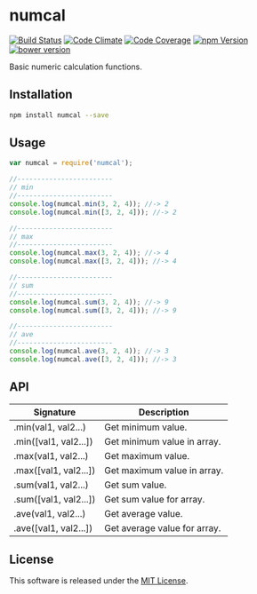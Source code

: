 numcal
==========

<!-- Badge Start -->
<a name="badges"></a>

[![Build Status][bd_travis_shield_url]][bd_travis_url]
[![Code Climate][bd_codeclimate_shield_url]][bd_codeclimate_url]
[![Code Coverage][bd_codeclimate_coverage_shield_url]][bd_codeclimate_url]
[![npm Version][bd_npm_shield_url]][bd_npm_url]
[![bower version][bd_bower_badge_url]][bd_repo_url]

[bd_repo_url]: https://github.com/okunishinishi/node-numcal
[bd_travis_url]: http://travis-ci.org/okunishinishi/node-numcal
[bd_travis_shield_url]: http://img.shields.io/travis/okunishinishi/node-numcal.svg?style=flat
[bd_license_url]: https://github.com/okunishinishi/node-numcal/blob/master/LICENSE
[bd_codeclimate_url]: http://codeclimate.com/github/okunishinishi/node-numcal
[bd_codeclimate_shield_url]: http://img.shields.io/codeclimate/github/okunishinishi/node-numcal.svg?style=flat
[bd_codeclimate_coverage_shield_url]: http://img.shields.io/codeclimate/coverage/github/okunishinishi/node-numcal.svg?style=flat
[bd_gemnasium_url]: https://gemnasium.com/okunishinishi/node-numcal
[bd_gemnasium_shield_url]: https://gemnasium.com/okunishinishi/node-numcal.svg
[bd_npm_url]: http://www.npmjs.org/package/numcal
[bd_npm_shield_url]: http://img.shields.io/npm/v/numcal.svg?style=flat
[bd_bower_badge_url]: https://img.shields.io/bower/v/numcal.svg?style=flat

<!-- Badge End -->


<!-- Description Start -->
<a name="description"></a>

Basic numeric calculation functions.

<!-- Description End -->




<!-- Sections Start -->
<a name="sections"></a>

<!-- Section from "doc/readme/01.Installation.md.hbs" Start -->

<a name="section-doc-readme-01-installation-md"></a>
Installation
-----

```bash
npm install numcal --save
```
<!-- Section from "doc/readme/01.Installation.md.hbs" End -->

<!-- Section from "doc/readme/02.Usage.md.hbs" Start -->

<a name="section-doc-readme-02-usage-md"></a>
Usage
-----

```javascript
var numcal = require('numcal');

//------------------------
// min
//------------------------
console.log(numcal.min(3, 2, 4)); //-> 2
console.log(numcal.min([3, 2, 4])); //-> 2

//------------------------
// max
//------------------------
console.log(numcal.max(3, 2, 4)); //-> 4
console.log(numcal.max([3, 2, 4])); //-> 4

//------------------------
// sum
//------------------------
console.log(numcal.sum(3, 2, 4)); //-> 9
console.log(numcal.sum([3, 2, 4])); //-> 9

//------------------------
// ave
//------------------------
console.log(numcal.ave(3, 2, 4)); //-> 3
console.log(numcal.ave([3, 2, 4])); //-> 3


````

<!-- Section from "doc/readme/02.Usage.md.hbs" End -->

<!-- Section from "doc/readme/03.API.md.hbs" Start -->

<a name="section-doc-readme-03-a-p-i-md"></a>
API
---

| Signature | Description |
| --------- | ----------- |
| .min(val1, val2...) | Get minimum value. |
| .min([val1, val2...]) | Get minimum value in array. |
| .max(val1, val2...) | Get maximum value. |
| .max([val1, val2...]) | Get maximum value in array. |
| .sum(val1, val2...) | Get sum value. |
| .sum([val1, val2...]) | Get sum  value for array. |
| .ave(val1, val2...) | Get average value. |
| .ave([val1, val2...]) | Get average  value for array. |

<!-- Section from "doc/readme/03.API.md.hbs" End -->


<!-- Sections Start -->


<!-- LICENSE Start -->
<a name="license"></a>

License
-------
This software is released under the [MIT License](https://github.com/okunishinishi/node-numcal/blob/master/LICENSE).

<!-- LICENSE End -->


